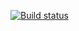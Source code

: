 [![Build status](https://ci.appveyor.com/api/projects/status/np9hle929m4vrxra?svg=true)](https://ci.appveyor.com/project/Spookyy12/selenide1)
